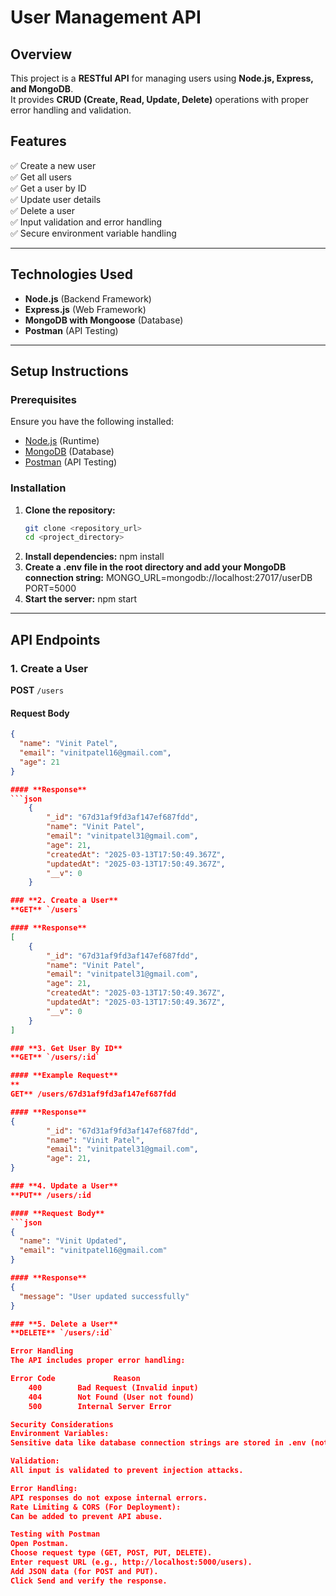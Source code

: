 # User Management API

## Overview

This project is a **RESTful API** for managing users using **Node.js, Express, and MongoDB**.  
It provides **CRUD (Create, Read, Update, Delete)** operations with proper error handling and validation.

## Features

✅ Create a new user  
✅ Get all users  
✅ Get a user by ID  
✅ Update user details  
✅ Delete a user  
✅ Input validation and error handling  
✅ Secure environment variable handling  

---

## Technologies Used

- **Node.js** (Backend Framework)
- **Express.js** (Web Framework)
- **MongoDB with Mongoose** (Database)
- **Postman** (API Testing)

---

## **Setup Instructions**

### **Prerequisites**
Ensure you have the following installed:

- [Node.js](https://nodejs.org/) (Runtime)
- [MongoDB](https://www.mongodb.com/) (Database)
- [Postman](https://www.postman.com/) (API Testing)

### **Installation**
1. **Clone the repository:**
   ```sh
   git clone <repository_url>
   cd <project_directory>
2. **Install dependencies:**
    npm install
3. **Create a .env file in the root directory and add your MongoDB connection string:**
    MONGO_URL=mongodb://localhost:27017/userDB
    PORT=5000
4. **Start the server:**
    npm start

---

## **API Endpoints**

### **1. Create a User**
**POST** `/users`

#### **Request Body**
```json
{
  "name": "Vinit Patel",
  "email": "vinitpatel16@gmail.com",
  "age": 21
}

#### **Response**
```json
    {
        "_id": "67d31af9fd3af147ef687fdd",
        "name": "Vinit Patel",
        "email": "vinitpatel31@gmail.com",
        "age": 21,
        "createdAt": "2025-03-13T17:50:49.367Z",
        "updatedAt": "2025-03-13T17:50:49.367Z",
        "__v": 0
    }

### **2. Create a User**
**GET** `/users`

#### **Response**
[
    {
        "_id": "67d31af9fd3af147ef687fdd",
        "name": "Vinit Patel",
        "email": "vinitpatel31@gmail.com",
        "age": 21,
        "createdAt": "2025-03-13T17:50:49.367Z",
        "updatedAt": "2025-03-13T17:50:49.367Z",
        "__v": 0
    }
] 

### **3. Get User By ID**
**GET** `/users/:id`

#### **Example Request**
**
GET** /users/67d31af9fd3af147ef687fdd

#### **Response**
{
        "_id": "67d31af9fd3af147ef687fdd",
        "name": "Vinit Patel",
        "email": "vinitpatel31@gmail.com",
        "age": 21,
}

### **4. Update a User**
**PUT** /users/:id

#### **Request Body**
```json
{
  "name": "Vinit Updated",
  "email": "vinitpatel16@gmail.com"
}

#### **Response**
{
  "message": "User updated successfully"
}

### **5. Delete a User**
**DELETE** `/users/:id`

Error Handling
The API includes proper error handling:

Error Code             Reason
    400	       Bad Request (Invalid input)
    404	       Not Found (User not found)
    500	       Internal Server Error

Security Considerations
Environment Variables:
Sensitive data like database connection strings are stored in .env (not pushed to GitHub).

Validation:
All input is validated to prevent injection attacks.

Error Handling:
API responses do not expose internal errors.
Rate Limiting & CORS (For Deployment):
Can be added to prevent API abuse.

Testing with Postman
Open Postman.
Choose request type (GET, POST, PUT, DELETE).
Enter request URL (e.g., http://localhost:5000/users).
Add JSON data (for POST and PUT).
Click Send and verify the response.